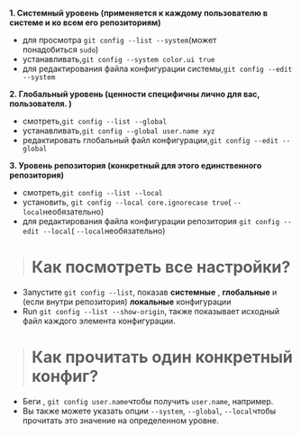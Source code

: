 **1. Системный уровень (применяется к каждому пользователю в системе и ко всем его репозиториям)**

-   для просмотра `git config --list --system`(может понадобиться `sudo`)
-   устанавливать,`git config --system color.ui true`
-   для редактирования файла конфигурации системы,`git config --edit --system`

**2. Глобальный уровень (ценности специфичны лично для вас, пользователя. )**

-   смотреть,`git config --list --global`
-   устанавливать,`git config --global user.name xyz`
-   редактировать глобальный файл конфигурации,`git config --edit --global`

**3. Уровень репозитория (конкретный для этого единственного репозитория)**

-   смотреть,`git config --list --local`
-   установить, `git config --local core.ignorecase true`( `--local`необязательно)
-   для редактирования файла конфигурации репозитория `git config --edit --local`( `--local`необязательно)

> # Как посмотреть **все** настройки?

-   Запустите `git config --list`, показав **системные** , **глобальные** и (если внутри репозитория) **локальные** конфигурации
-   Run `git config --list --show-origin`, также показывает исходный файл каждого элемента конфигурации.

> # Как прочитать один конкретный конфиг?

-   Беги , `git config user.name`чтобы получить `user.name`, например.
-   Вы также можете указать опции `--system`, `--global`, `--local`чтобы прочитать это значение на определенном уровне.